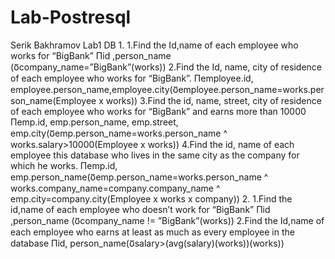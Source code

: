 # Lab-Postresql
Serik Bakhramov Lab1 DB
1.
1.Find the Id,name of each employee who works for “BigBank”
Пid ,person_name (Ჾcompany_name=”BigBank”(works))
2.Find the Id, name, city of residence of each employee who works for “BigBank”.
Пemployee.id, employee.person_name,employee.city(Ჾemployee.person_name=works.person_name(Employee x works))
3.Find the id, name, street, city of residence of each employee who works for “BigBank” and earns more than 10000
Пemp.id, emp.person_name, emp.street, emp.city(Ჾemp.person_name=works.person_name ^ works.salary>10000(Employee x works))
4.Find the id, name of each employee this database who lives in the same city as the company for which he works.
Пemp.id, emp.person_name(Ჾemp.person_name=works.person_name ^ works.company_name=company.company_name ^ emp.city=company.city(Employee x works x company))
2.
1.Find the id,name of each employee who doesn’t work for “BigBank”
Пid ,person_name (Ჾcompany_name != ”BigBank”(works))
2.Find the Id,name of each employee who earns at least as much as every employee in the database
Пid, person_name(Ჾsalary>(avg(salary)(works))(works))



